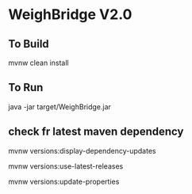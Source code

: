 WeighBridge V2.0
================

## To Build 
mvnw clean install

## To Run
java -jar target/WeighBridge.jar

## check fr latest maven dependency 
mvnw versions:display-dependency-updates
 
mvnw versions:use-latest-releases

mvnw versions:update-properties

